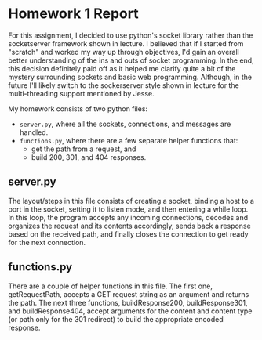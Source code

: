 # Homework 1 Report

For this assignment, I decided to use python's socket library rather than the socketserver framework shown in lecture. I believed that if I started from "scratch" and worked my way up through objectives, I'd gain an overall better understanding of the ins and outs of socket programming. In the end, this decision definitely paid off as it helped me clarify quite a bit of the mystery surrounding sockets and basic web programming. Although, in the future I'll likely switch to the sockerserver style shown in lecture for the multi-threading support mentioned by Jesse.

My homework consists of two python files:

- `server.py`, where all the sockets, connections, and messages are handled.
- `functions.py`, where there are a few separate helper functions that:
  - get the path from a request, and
  - build 200, 301, and 404 responses.

## server&#46;py

The layout/steps in this file consists of creating a socket, binding a host to a port in the socket, setting it to listen mode, and then entering a while loop. In this loop, the program accepts any incoming connections, decodes and organizes the request and its contents accordingly, sends back a response based on the received path, and finally closes the connection to get ready for the next connection.

## functions&#46;py

There are a couple of helper functions in this file. The first one, getRequestPath, accepts a GET request string as an argument and returns the path. The next three functions, buildResponse200, buildResponse301, and buildResponse404, accept arguments for the content and content type (or path only for the 301 redirect) to build the appropriate encoded response.
